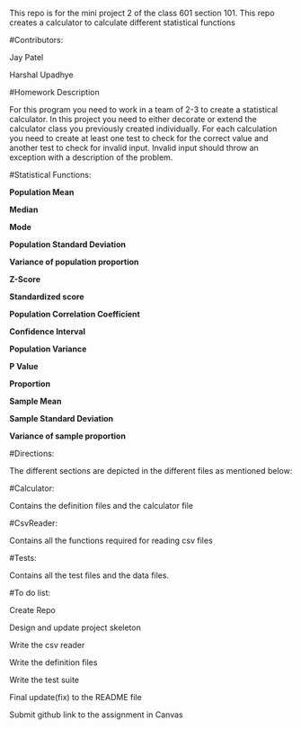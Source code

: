 ﻿﻿﻿﻿﻿﻿﻿﻿﻿This repo is for the mini project 2 of the class 601 section 101. This repo creates a calculator to calculate different statistical functions#Contributors:Jay PatelHarshal Upadhye#Homework DescriptionFor this program you need to work in a team of 2-3 to create a statistical calculator. In this project you need to either decorate or extend the calculator class you previously created individually. For each calculation you need to create at least one test to check for the correct value and another test to check for invalid input. Invalid input should throw an exception with a description of the problem.#Statistical Functions:**Population Mean****Median****Mode****Population Standard Deviation****Variance of population proportion****Z-Score****Standardized score****Population Correlation Coefficient****Confidence Interval****Population Variance****P Value****Proportion****Sample Mean****Sample Standard Deviation****Variance of sample proportion**#Directions:The different sections are depicted in the different files as mentioned below:#Calculator: Contains the definition files and the calculator file#CsvReader: Contains all the functions required for reading csv files#Tests: Contains all the test files and the data files.#To do list: Create Repo Design and update project skeleton Write the csv reader Write the definition files Write the test suite Final update(fix) to the README file Submit github link to the assignment in Canvas